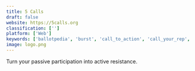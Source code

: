 ```yaml
---
title: 5 Calls
draft: false 
website: https://5calls.org
classification: ['']
platform: ['Web']
keywords: ['ballotpedia', 'burst', 'call_to_action', 'call_your_rep', 'call_your_reps', 'congress.gov', 'countable_3.0_for_ios', 'democracy.io_by_eff', 'facebook_town_hall', 'govtrack.us', 'isidewith', 'involved', 'messenger_group_video_chats', 'mycongress', 'on_the_issues', 'resistbot', 'sincetownhall', 'talk_to_trump', 'the_red_line', 'vidhug', 'vote_smart', 'mynameis']
image: logo.png
---
```

Turn your passive participation into active resistance.